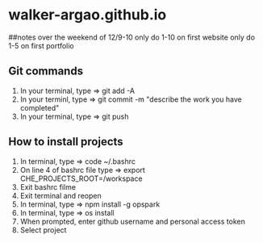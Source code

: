 # walker-argao.github.io

##notes 
over the weekend of 12/9-10 
only do 1-10 on first website
only do 1-5 on first portfolio

## Git commands
1) In your terminal, type => git add -A
2) In your terminl, type => git commit -m "describe the work you have completed"
3) In your terminal, type => git push

## How to install projects
1) In terminal, type => code ~/.bashrc
2) On line 4 of bashrc file type => export CHE_PROJECTS_ROOT=/workspace
3) Exit bashrc filme
4) Exit terminal and reopen
5) In terminal, type => npm install -g opspark
6) In terminal, type => os install
7) When prompted, enter github username and personal access token
8) Select project